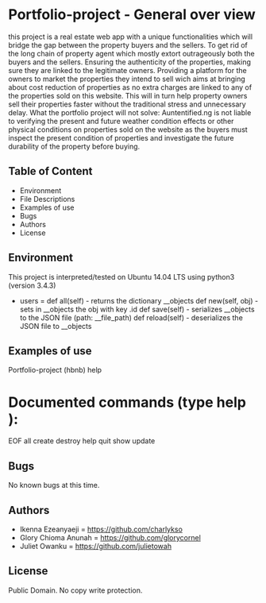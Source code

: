 # Portfolio-project - General over view
this project is a real estate web app with a unique functionalities which will bridge the gap between the property buyers and the sellers. To get rid of the long chain of property agent which mostly extort outrageously both the buyers and the sellers. Ensuring the authenticity of the properties, making sure they are linked to the legitimate owners. Providing a platform for the owners to market the properties they intend to sell wich aims at bringing about cost reduction of properties as no extra charges are linked to any of the properties sold on this website. This will in turn help property owners sell their properties faster without the traditional stress and unnecessary delay. What the portfolio project will not solve: Auntentified.ng is not liable to verifying the present and future weather condition effects or other physical conditions on properties sold on the website as the buyers must inspect the present condition of properties and investigate the future durability of the property before buying.

## Table of Content
* Environment
* File Descriptions
* Examples of use
* Bugs
* Authors
* License

## Environment
This project is interpreted/tested on Ubuntu 14.04 LTS using python3 (version 3.4.3)

* users =
def all(self) - returns the dictionary __objects
def new(self, obj) - sets in __objects the obj with key .id
def save(self) - serializes __objects to the JSON file (path: __file_path)
 def reload(self) - deserializes the JSON file to __objects
 
 ## Examples of use
 
 Portfolio-project
(hbnb) help

Documented commands (type help <topic>):
========================================
EOF  all  create  destroy  help  quit  show  update



## Bugs
No known bugs at this time.

## Authors
 * Ikenna Ezeanyaeji = https://github.com/charlykso
 * Glory Chioma Anunah = https://github.com/glorycornel
 * Juliet Owanku = https://github.com/julietowah
 
 
 ## License
Public Domain. No copy write protection.

